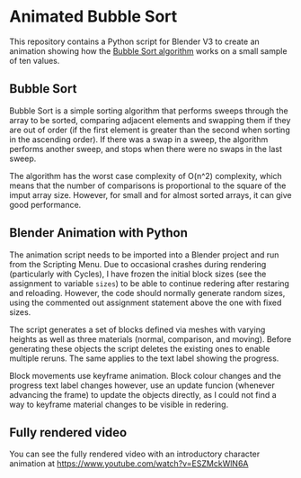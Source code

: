 # Animated Bubble Sort

This repository contains a Python script for Blender V3 to create an animation showing how the [Bubble Sort algorithm](https://en.wikipedia.org/wiki/Bubble_sort) works on a small sample of ten values.

## Bubble Sort

Bubble Sort is a simple sorting algorithm that performs sweeps through the array to be sorted, comparing adjacent elements and swapping them if they are out of order (if the first element is greater than the second when sorting in the ascending order). If there was a swap in a sweep, the algorithm performs another sweep, and stops when there were no swaps in the last sweep. 

The algorithm has the worst case complexity of O(n^2) complexity, which means that the number of comparisons is proportional to the square of the imput array size. However, for small and for almost sorted arrays, it can give good performance.

## Blender Animation with Python

The animation script needs to be imported into a Blender project and run from the Scripting Menu. Due to occasional crashes during rendering (particularly with Cycles), I have frozen the initial block sizes (see the assignment to variable `sizes`) to be able to continue redering after restaring and reloading. However, the code should normally generate random sizes, using the commented out assignment statement above the one with fixed sizes. 

The script generates a set of blocks defined via meshes with varying heights as well as three materials (normal, comparison, and moving). Before generating these objects the script deletes the existing ones to enable multiple reruns. The same applies to the text label showing the progress.

Block movements use keyframe animation. Block colour changes and the progress text label changes however, use an update funcion (whenever advancing the frame) to update the objects directly, as I could not find a way to keyframe material changes to be visible in redering.

## Fully rendered video 

You can see the fully rendered video with an introductory character animation at https://www.youtube.com/watch?v=ESZMckWlN6A
